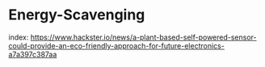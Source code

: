 # Energy-Scavenging
index: https://www.hackster.io/news/a-plant-based-self-powered-sensor-could-provide-an-eco-friendly-approach-for-future-electronics-a7a397c387aa
